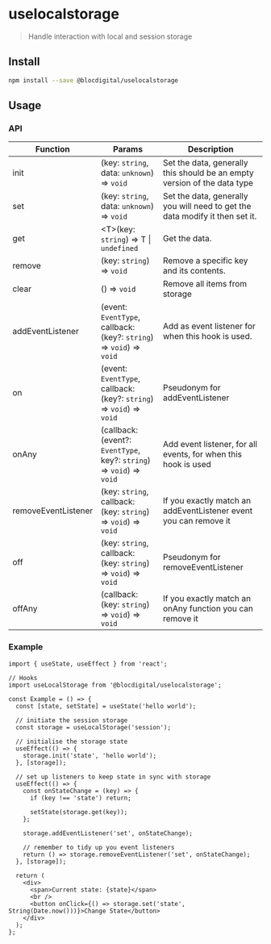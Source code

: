 # uselocalstorage

> Handle interaction with local and session storage

## Install

```bash
npm install --save @blocdigital/uselocalstorage
```

## Usage

### API

| Function            | Params                                                                | Description                                                                  |
| ------------------- | --------------------------------------------------------------------- | ---------------------------------------------------------------------------- |
| init                | (key: `string`, data: `unknown`) => `void`                            | Set the data, generally this should be an empty version of the data type     |
| set                 | (key: `string`, data: `unknown`) => `void`                            | Set the data, generally you will need to get the data modify it then set it. |
| get                 | \<T\>(key: `string`) => T \| `undefined`                              | Get the data.                                                                |
| remove              | (key: `string`) => `void`                                             | Remove a specific key and its contents.                                      |
| clear               | () => `void`                                                          | Remove all items from storage                                                |
| addEventListener    | (event: `EventType`, callback: (key?: `string`) => `void`) => `void`  | Add as event listener for when this hook is used.                            |
| on                  | (event: `EventType`, callback: (key?: `string`) => `void`) => `void`  | Pseudonym for addEventListener                                               |
| onAny               | (callback: (event?: `EventType`, key?: `string`) => `void`) => `void` | Add event listener, for all events, for when this hook is used               |
| removeEventListener | (key: `string`, callback: (key: `string`) => `void`) => `void`        | If you exactly match an addEventListener event you can remove it             |
| off                 | (key: `string`, callback: (key: `string`) => `void`) => `void`        | Pseudonym for removeEventListener                                            |
| offAny              | (callback: (key: `string`) => `void`) => `void`                       | If you exactly match an onAny function you can remove it                     |

### Example

```tsx
import { useState, useEffect } from 'react';

// Hooks
import useLocalStorage from '@blocdigital/uselocalstorage';

const Example = () => {
  const [state, setState] = useState('hello world');

  // initiate the session storage
  const storage = useLocalStorage('session');

  // initialise the storage state
  useEffect(() => {
    storage.init('state', 'hello world');
  }, [storage]);

  // set up listeners to keep state in sync with storage
  useEffect(() => {
    const onStateChange = (key) => {
      if (key !== 'state') return;

      setState(storage.get(key));
    };

    storage.addEventListener('set', onStateChange);

    // remember to tidy up you event listeners
    return () => storage.removeEventListener('set', onStateChange);
  }, [storage]);

  return (
    <div>
      <span>Current state: {state}</span>
      <br />
      <button onClick={() => storage.set('state', String(Date.now()))}>Change State</button>
    </div>
  );
};
```
